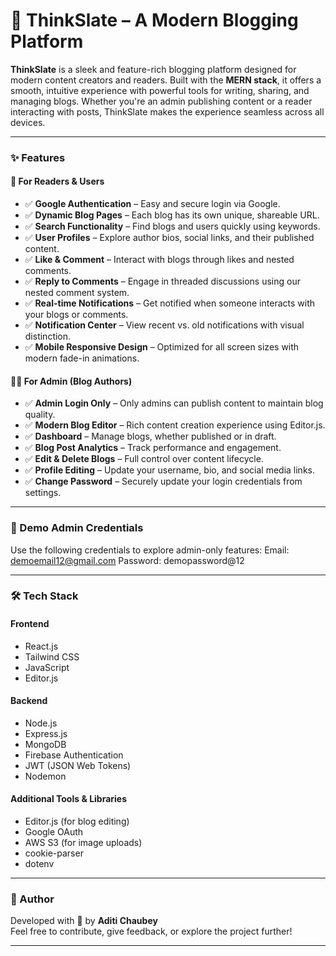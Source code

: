 # 🧠 ThinkSlate – A Modern Blogging Platform

**ThinkSlate** is a sleek and feature-rich blogging platform designed for modern content creators and readers. Built with the **MERN stack**, it offers a smooth, intuitive experience with powerful tools for writing, sharing, and managing blogs. Whether you're an admin publishing content or a reader interacting with posts, ThinkSlate makes the experience seamless across all devices.

---

### ✨ Features

#### 📝 For Readers & Users

- ✅ **Google Authentication** – Easy and secure login via Google.
- ✅ **Dynamic Blog Pages** – Each blog has its own unique, shareable URL.
- ✅ **Search Functionality** – Find blogs and users quickly using keywords.
- ✅ **User Profiles** – Explore author bios, social links, and their published content.
- ✅ **Like & Comment** – Interact with blogs through likes and nested comments.
- ✅ **Reply to Comments** – Engage in threaded discussions using our nested comment system.
- ✅ **Real-time Notifications** – Get notified when someone interacts with your blogs or comments.
- ✅ **Notification Center** – View recent vs. old notifications with visual distinction.
- ✅ **Mobile Responsive Design** – Optimized for all screen sizes with modern fade-in animations.

#### 🧑‍💼 For Admin (Blog Authors)

- ✅ **Admin Login Only** – Only admins can publish content to maintain blog quality.
- ✅ **Modern Blog Editor** – Rich content creation experience using Editor.js.
- ✅ **Dashboard** – Manage blogs, whether published or in draft.
- ✅ **Blog Post Analytics** – Track performance and engagement.
- ✅ **Edit & Delete Blogs** – Full control over content lifecycle.
- ✅ **Profile Editing** – Update your username, bio, and social media links.
- ✅ **Change Password** – Securely update your login credentials from settings.

---

### 🔐 Demo Admin Credentials

Use the following credentials to explore admin-only features:
Email: demoemail12@gmail.com
Password: demopassword@12


---

### 🛠️ Tech Stack

#### Frontend

- React.js  
- Tailwind CSS  
- JavaScript  
- Editor.js  

#### Backend

- Node.js  
- Express.js  
- MongoDB  
- Firebase Authentication  
- JWT (JSON Web Tokens)  
- Nodemon  

#### Additional Tools & Libraries

- Editor.js (for blog editing)  
- Google OAuth  
- AWS S3 (for image uploads)  
- cookie-parser  
- dotenv  

---

### 👤 Author

Developed with 💙 by **Aditi Chaubey**  
Feel free to contribute, give feedback, or explore the project further!

---
